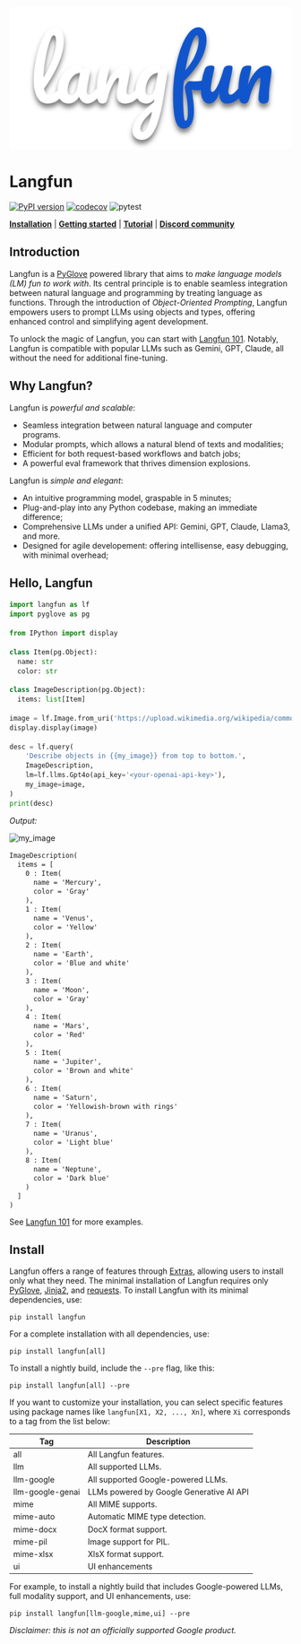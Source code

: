 <div align="center">
<img src="https://raw.githubusercontent.com/google/langfun/main/docs/_static/logo.svg" width="520px" alt="logo"></img>
</div>

# Langfun

[![PyPI version](https://badge.fury.io/py/langfun.svg)](https://badge.fury.io/py/langfun)
[![codecov](https://codecov.io/gh/google/langfun/branch/main/graph/badge.svg)](https://codecov.io/gh/google/langfun)
![pytest](https://github.com/google/langfun/actions/workflows/ci.yaml/badge.svg)

[**Installation**](#install) | [**Getting started**](#hello-langfun) | [**Tutorial**](https://colab.research.google.com/github/google/langfun/blob/main/docs/notebooks/langfun101.ipynb) | [**Discord community**](https://discord.gg/U6wPN9R68k)

## Introduction

Langfun is a [PyGlove](https://github.com/google/pyglove) powered library that
aims to *make language models (LM) fun to work with*. Its central principle is
to enable seamless integration between natural language and programming by
treating language as functions. Through the introduction of *Object-Oriented Prompting*, 
Langfun empowers users to prompt LLMs using objects and types, offering enhanced
control and simplifying agent development.

To unlock the magic of Langfun, you can start with
[Langfun 101](https://colab.research.google.com/github/google/langfun/blob/main/docs/notebooks/langfun101.ipynb). Notably, Langfun is compatible with popular LLMs such as Gemini, GPT,
Claude, all without the need for additional fine-tuning.

## Why Langfun?

Langfun is *powerful and scalable*:

*   Seamless integration between natural language and computer programs.
*   Modular prompts, which allows a natural blend of texts and modalities;
*   Efficient for both request-based workflows and batch jobs;
*   A powerful eval framework that thrives dimension explosions.

Langfun is *simple and elegant*:

*   An intuitive programming model, graspable in 5 minutes;
*   Plug-and-play into any Python codebase, making an immediate difference;
*   Comprehensive LLMs under a unified API: Gemini, GPT, Claude, Llama3, and more.
*   Designed for agile developement: offering intellisense, easy debugging, with minimal overhead;

## Hello, Langfun

```python
import langfun as lf
import pyglove as pg

from IPython import display

class Item(pg.Object):
  name: str
  color: str

class ImageDescription(pg.Object):
  items: list[Item]

image = lf.Image.from_uri('https://upload.wikimedia.org/wikipedia/commons/thumb/8/83/Solar_system.jpg/1646px-Solar_system.jpg')
display.display(image)

desc = lf.query(
    'Describe objects in {{my_image}} from top to bottom.',
    ImageDescription,
    lm=lf.llms.Gpt4o(api_key='<your-openai-api-key>'),
    my_image=image,
)
print(desc)
```
*Output:*

<img src="https://upload.wikimedia.org/wikipedia/commons/thumb/8/83/Solar_system.jpg/1646px-Solar_system.jpg" width="520px" alt="my_image"></img>

```
ImageDescription(
  items = [
    0 : Item(
      name = 'Mercury',
      color = 'Gray'
    ),
    1 : Item(
      name = 'Venus',
      color = 'Yellow'
    ),
    2 : Item(
      name = 'Earth',
      color = 'Blue and white'
    ),
    3 : Item(
      name = 'Moon',
      color = 'Gray'
    ),
    4 : Item(
      name = 'Mars',
      color = 'Red'
    ),
    5 : Item(
      name = 'Jupiter',
      color = 'Brown and white'
    ),
    6 : Item(
      name = 'Saturn',
      color = 'Yellowish-brown with rings'
    ),
    7 : Item(
      name = 'Uranus',
      color = 'Light blue'
    ),
    8 : Item(
      name = 'Neptune',
      color = 'Dark blue'
    )
  ]
)
```
See [Langfun 101](https://colab.research.google.com/github/google/langfun/blob/main/docs/notebooks/langfun101.ipynb) for more examples.

## Install

Langfun offers a range of features through [Extras](https://packaging.python.org/en/latest/tutorials/installing-packages/#installing-extras), allowing users to install only what they need. The minimal installation of Langfun requires only [PyGlove](https://github.com/google/pyglove), [Jinja2](https://github.com/pallets/jinja/), and [requests](https://github.com/psf/requests). To install Langfun with its minimal dependencies, use:

```
pip install langfun
```

For a complete installation with all dependencies, use:

```
pip install langfun[all]
```

To install a nightly build, include the `--pre` flag, like this:

```
pip install langfun[all] --pre
```

If you want to customize your installation, you can select specific features using package names like `langfun[X1, X2, ..., Xn]`, where `Xi` corresponds to a tag from the list below:

| Tag                 |  Description                             |
| ------------------- | ---------------------------------------- |
| all                 | All Langfun features.                    |
| llm                 | All supported LLMs.                      |
| llm-google          | All supported Google-powered LLMs.       |
| llm-google-genai    | LLMs powered by Google Generative AI API |
| mime                | All MIME supports.                       |
| mime-auto           | Automatic MIME type detection.           |
| mime-docx           | DocX format support.                     |
| mime-pil            | Image support for PIL.                   |
| mime-xlsx           | XlsX format support.                     |
| ui                  | UI enhancements                          |


For example, to install a nightly build that includes Google-powered LLMs, full modality support, and UI enhancements, use:
```
pip install langfun[llm-google,mime,ui] --pre
```

*Disclaimer: this is not an officially supported Google product.*
